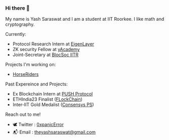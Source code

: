 ### Hi there 👋

My name is Yash Saraswat and I am a student at IIT Roorkee. I like math and cryptography. 

Currently:
- Protocol Research Intern at [EigenLayer](https://www.eigenlayer.xyz/)
- ZK security Fellow at [yAcademy](https://yacademy.dev/about/)
- Joint-Secretary at [BlocSoc IITR](https://blocsoc.iitr.ac.in/)

Projects I'm working on:
- [HorseRiders](https://github.com/BlocSoc-iitr/HorseRiders)

Past Expereince and Projects:
- Ex Blockchain Intern at [PUSH Protocol](https://push.org/)
- ETHIndia23 Finalist ([FLockChain](https://devfolio.co/projects/flockchain-88eb))
- Inter-IIT Gold Medalist ([Consensys PS](https://github.com/Bisht13/Inter-IIT-2k23))

Reach out to me!
- 🕊️ Twitter : [0xpanicError](https://twitter.com/0xpanicError)
- 📬 Email : theyashsaraswat@gmail.com



